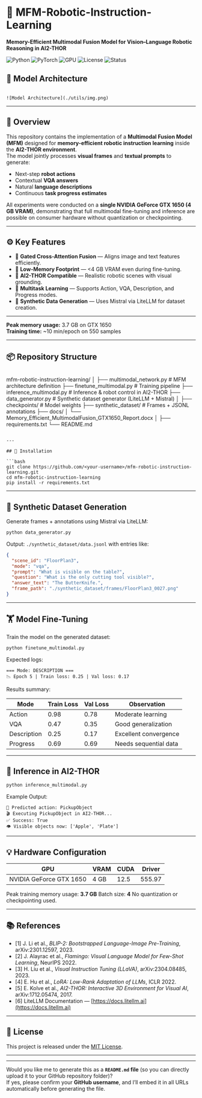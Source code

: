 # 🤖 MFM-Robotic-Instruction-Learning
**Memory-Efficient Multimodal Fusion Model for Vision–Language Robotic Reasoning in AI2-THOR**

![Python](https://img.shields.io/badge/Python-3.10+-blue)
![PyTorch](https://img.shields.io/badge/PyTorch-2.1+-red)
![GPU](https://img.shields.io/badge/GPU-GTX1650%204GB-orange)
![License](https://img.shields.io/badge/License-MIT-green)
![Status](https://img.shields.io/badge/Status-Active-brightgreen)

## 🧩 Model Architecture
```

![Model Architecture](./utils/img.png)

```
---

## 🧠 Overview
This repository contains the implementation of a **Multimodal Fusion Model (MFM)** designed for **memory-efficient robotic instruction learning** inside the **AI2-THOR environment**.  
The model jointly processes **visual frames** and **textual prompts** to generate:
- Next-step **robot actions**
- Contextual **VQA answers**
- Natural **language descriptions**
- Continuous **task progress estimates**

All experiments were conducted on a **single NVIDIA GeForce GTX 1650 (4 GB VRAM)**, demonstrating that full multimodal fine-tuning and inference are possible on consumer hardware without quantization or checkpointing.

---

## ⚙️ Key Features
- 🧩 **Gated Cross-Attention Fusion** — Aligns image and text features efficiently.  
- 🔋 **Low-Memory Footprint** — <4 GB VRAM even during fine-tuning.  
- 🤖 **AI2-THOR Compatible** — Realistic robotic scenes with visual grounding.  
- 💬 **Multitask Learning** — Supports Action, VQA, Description, and Progress modes.  
- 🧠 **Synthetic Data Generation** — Uses Mistral via LiteLLM for dataset creation.

---

**Peak memory usage:** 3.7 GB on GTX 1650  
**Training time:** ~10 min/epoch on 550 samples

---

## 📦 Repository Structure
```

```

mfm-robotic-instruction-learning/
│
├── multimodal_network.py                # MFM architecture definition
├── finetune_multimodal.py               # Training pipeline
├── inference_multimodal.py                 # Inference & robot control in AI2-THOR
├── data_generator.py  # Synthetic dataset generator (LiteLLM + Mistral)
│
├── checkpoints/                         # Model weights
├── synthetic_dataset/                    # Frames + JSONL annotations
├── docs/
│   └── Memory_Efficient_MultimodalFusion_GTX1650_Report.docx
│
├── requirements.txt
└── README.md

````

---

## 🧰 Installation

```bash
git clone https://github.com/<your-username>/mfm-robotic-instruction-learning.git
cd mfm-robotic-instruction-learning
pip install -r requirements.txt
````

---

## 🧠 Synthetic Dataset Generation

Generate frames + annotations using Mistral via LiteLLM:


```bash
python data_generator.py
```

Output:
`./synthetic_dataset/data.jsonl` with entries like:

```json
{
  "scene_id": "FloorPlan3",
  "mode": "vqa",
  "prompt": "What is visible on the table?",
  "question": "What is the only cutting tool visible?",
  "answer_text": "The ButterKnife.",
  "frame_path": "./synthetic_dataset/frames/FloorPlan3_0027.png"
}
```

---

## 🏋️ Model Fine-Tuning

Train the model on the generated dataset:

```bash
python finetune_multimodal.py
```

Expected logs:

```
=== Mode: DESCRIPTION ===
📉 Epoch 5 | Train loss: 0.25 | Val loss: 0.17
```

Results summary:

| Mode        | Train Loss | Val Loss | Observation           |
| ----------- | ---------- | -------- | --------------------- |
| Action      | 0.98       | 0.78     | Moderate learning     |
| VQA         | 0.47       | 0.35     | Good generalization   |
| Description | 0.25       | 0.17     | Excellent convergence |
| Progress    | 0.69       | 0.69     | Needs sequential data |

---

## 🤖 Inference in AI2-THOR

```bash
python inference_multimodal.py
```

Example Output:

```
🤖 Predicted action: PickupObject
🎬 Executing PickupObject in AI2-THOR...
✅ Success: True
👁️ Visible objects now: ['Apple', 'Plate']
```

---

## 💡 Hardware Configuration

| GPU                     | VRAM | CUDA | Driver |
| ----------------------- | ---- | ---- | ------ |
| NVIDIA GeForce GTX 1650 | 4 GB | 12.5 | 555.97 |

Peak training memory usage: **3.7 GB**
Batch size: **4**
No quantization or checkpointing used.

---

## 📚 References

* [1] J. Li et al., *BLIP-2: Bootstrapped Language-Image Pre-Training*, arXiv:2301.12597, 2023.
* [2] J. Alayrac et al., *Flamingo: Visual Language Model for Few-Shot Learning*, NeurIPS 2022.
* [3] H. Liu et al., *Visual Instruction Tuning (LLaVA)*, arXiv:2304.08485, 2023.
* [4] E. Hu et al., *LoRA: Low-Rank Adaptation of LLMs*, ICLR 2022.
* [5] E. Kolve et al., *AI2-THOR: Interactive 3D Environment for Visual AI*, arXiv:1712.05474, 2017.
* [6] LiteLLM Documentation — [https://docs.litellm.ai](https://docs.litellm.ai)

---

## 🧾 License

This project is released under the [MIT License](./LICENSE).

---

---

Would you like me to generate this as a **`README.md` file** (so you can directly upload it to your GitHub repository folder)?  
If yes, please confirm your **GitHub username**, and I’ll embed it in all URLs automatically before generating the file.
```
